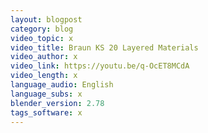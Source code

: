 ```yaml
---
layout: blogpost
category: blog
video_topic: x
video_title: Braun KS 20 Layered Materials
video_author: x
video_link: https://youtu.be/q-OcET8MCdA
video_length: x
language_audio: English
language_subs: x
blender_version: 2.78
tags_software: x
---
```

